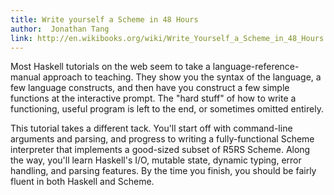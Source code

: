 ```yaml
---
title: Write yourself a Scheme in 48 Hours
author:  Jonathan Tang
link: http://en.wikibooks.org/wiki/Write_Yourself_a_Scheme_in_48_Hours
---
```


Most Haskell tutorials on the web seem to take a language-reference-manual approach to teaching. They show you the syntax of the language, a few language constructs, and then have you construct a few simple functions at the interactive prompt. The "hard stuff" of how to write a functioning, useful program is left to the end, or sometimes omitted entirely.

This tutorial takes a different tack. You'll start off with command-line arguments and parsing, and progress to writing a fully-functional Scheme interpreter that implements a good-sized subset of R5RS Scheme. Along the way, you'll learn Haskell's I/O, mutable state, dynamic typing, error handling, and parsing features. By the time you finish, you should be fairly fluent in both Haskell and Scheme.
